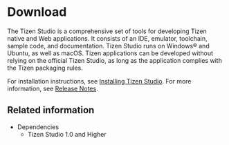 # Download

The Tizen Studio is a comprehensive set of tools for developing Tizen native and Web applications. It consists of an IDE, emulator, toolchain, sample code, and documentation. Tizen Studio runs on Windows® and Ubuntu, as well as macOS. Tizen applications can be developed without relying on the official Tizen Studio, as long as the application complies with the Tizen packaging rules.

For installation instructions, see [Installing Tizen Studio](installing-sdk.md). For more information, see [Release Notes](../release-notes/2-2-release-notes.md).


## Related information
* Dependencies
  - Tizen Studio 1.0 and Higher
